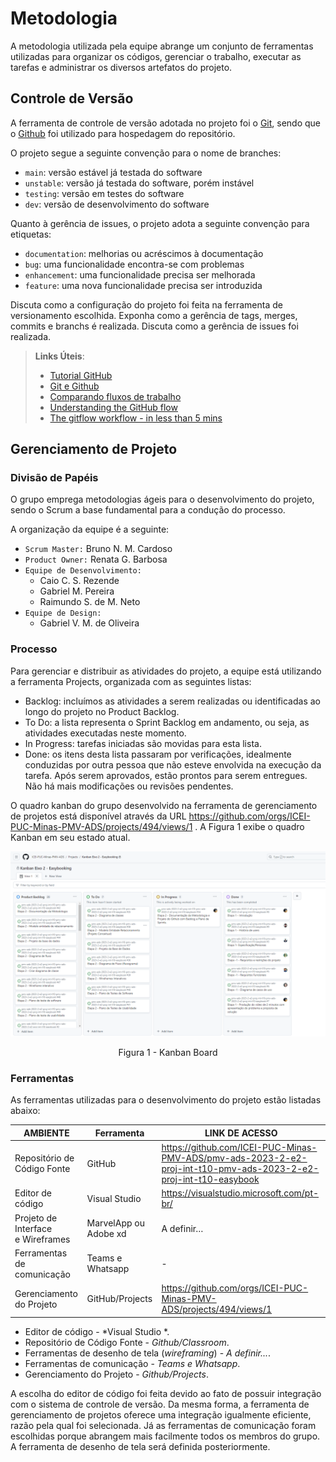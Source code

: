 
# Metodologia

A metodologia utilizada pela equipe abrange um conjunto de ferramentas utilizadas para organizar os códigos, gerenciar o trabalho, executar as tarefas e administrar os diversos artefatos do projeto.

## Controle de Versão

A ferramenta de controle de versão adotada no projeto foi o
[Git](https://git-scm.com/), sendo que o [Github](https://github.com)
foi utilizado para hospedagem do repositório.

O projeto segue a seguinte convenção para o nome de branches:

- `main`: versão estável já testada do software
- `unstable`: versão já testada do software, porém instável
- `testing`: versão em testes do software
- `dev`: versão de desenvolvimento do software

Quanto à gerência de issues, o projeto adota a seguinte convenção para
etiquetas:

- `documentation`: melhorias ou acréscimos à documentação
- `bug`: uma funcionalidade encontra-se com problemas
- `enhancement`: uma funcionalidade precisa ser melhorada
- `feature`: uma nova funcionalidade precisa ser introduzida

Discuta como a configuração do projeto foi feita na ferramenta de versionamento escolhida. Exponha como a gerência de tags, merges, commits e branchs é realizada. Discuta como a gerência de issues foi realizada.

> **Links Úteis**:
> - [Tutorial GitHub](https://guides.github.com/activities/hello-world/)
> - [Git e Github](https://www.youtube.com/playlist?list=PLHz_AreHm4dm7ZULPAmadvNhH6vk9oNZA)
>  - [Comparando fluxos de trabalho](https://www.atlassian.com/br/git/tutorials/comparing-workflows)
> - [Understanding the GitHub flow](https://guides.github.com/introduction/flow/)
> - [The gitflow workflow - in less than 5 mins](https://www.youtube.com/watch?v=1SXpE08hvGs)

## Gerenciamento de Projeto

### Divisão de Papéis

O grupo emprega metodologias ágeis para o desenvolvimento do projeto, sendo o Scrum a base fundamental para a condução do processo.

A organização da equipe é a seguinte:

- `Scrum Master:` Bruno N. M. Cardoso
- `Product Owner:` Renata G. Barbosa  
- `Equipe de Desenvolvimento:`
  - Caio C. S. Rezende 
  - Gabriel M. Pereira
  - Raimundo S. de M. Neto  
- `Equipe de Design:`    
  - Gabriel V. M. de Oliveira  

### Processo

Para gerenciar e distribuir as atividades do projeto, a equipe está utilizando a ferramenta Projects, organizada com as seguintes listas: 

- Backlog: incluímos as atividades a serem realizadas ou identificadas ao longo do projeto no Product Backlog.
- To Do: a lista representa o Sprint Backlog em andamento, ou seja, as atividades executadas neste momento.
- In Progress: tarefas iniciadas são movidas para esta lista.
- Done: os itens desta lista passaram por verificações, idealmente conduzidas por outra pessoa que não esteve envolvida na execução da tarefa. Após serem aprovados, estão prontos para serem entregues. Não há mais modificações ou revisões pendentes.

O quadro kanban do grupo desenvolvido na ferramenta de gerenciamento de projetos está disponível através da URL https://github.com/orgs/ICEI-PUC-Minas-PMV-ADS/projects/494/views/1 . A Figura 1 exibe o quadro Kanban em seu estado atual.

![Projects](/docs/img/projects.png)
<center>Figura 1 - Kanban Board </center>

### Ferramentas

As ferramentas utilizadas para o desenvolvimento do projeto estão listadas abaixo:

| AMBIENTE                         | Ferramenta   | LINK DE ACESSO |
|----------------------------------|--------------|----------------|
|Repositório de Código Fonte       | GitHub       | https://github.com/ICEI-PUC-Minas-PMV-ADS/pmv-ads-2023-2-e2-proj-int-t10-pmv-ads-2023-2-e2-proj-int-t10-easybook |
|Editor de código          | Visual Studio | https://visualstudio.microsoft.com/pt-br/ |
|Projeto de Interface e Wireframes | MarvelApp ou Adobe xd | A definir… |
|Ferramentas de comunicação          | Teams e Whatsapp | - |
|Gerenciamento do Projeto          | GitHub/Projects | https://github.com/orgs/ICEI-PUC-Minas-PMV-ADS/projects/494/views/1 |


- Editor de código - *Visual Studio *.
- Repositório de Código Fonte - *Github/Classroom*.
- Ferramentas de desenho de tela (_wireframing_) - *A definir...*.
- Ferramentas de comunicação - *Teams e Whatsapp*.
- Gerenciamento do Projeto - *Github/Projects*.

A escolha do editor de código foi feita devido ao fato de possuir integração com o sistema de controle de versão. Da mesma forma, a ferramenta de gerenciamento de projetos oferece uma integração igualmente eficiente, razão pela qual foi selecionada. Já as ferramentas de comunicação foram escolhidas porque abrangem mais facilmente todos os membros do grupo. A ferramenta de desenho de tela será definida posteriormente.
